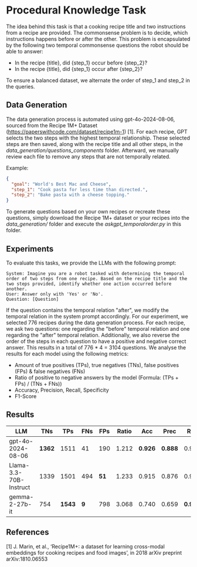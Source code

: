 # Procedural Knowledge Task

The idea behind this task is that a cooking recipe title and two instructions from a recipe are provided.
The commonsense problem is to decide, which instructions happens before or after the other. 
This problem is encapsulated by the following two temporal commonsense questions the robot should be able to answer:

- In the recipe {title}, did {step_1} occur before {step_2}? 
- In the recipe {title}, did {step_1} occur after {step_2}?

To ensure a balanced dataset, we alternate the order of step_1 and step_2 in the queries.


## Data Generation

The data generation process is automated using gpt-4o-2024-08-06, sourced from the Recipe 1M+ Dataset (https://paperswithcode.com/dataset/recipe1m-1) [1]. 
For each recipe, GPT selects the two steps with the highest temporal relationship. 
These selected steps are then saved, along with the recipe title and all other steps, in the *data_generation/questions_components* folder. 
Afterward, we manually review each file to remove any steps that are not temporally related.

Example:
```json
{
  "goal": "World's Best Mac and Cheese",
  "step_1": "Cook pasta for less time than directed.",
  "step_2": "Bake pasta with a cheese topping."
}
```
To generate questions based on your own recipes or recreate these questions, 
simply download the Recipe 1M+ dataset or your recipes into the *data_generation/* folder and execute the *askgpt_temporalorder.py* in this folder.

## Experiments

To evaluate this tasks, we provide the LLMs with the following prompt:

```
System: Imagine you are a robot tasked with determining the temporal order of two steps from one recipe. Based on the recipe title and the two steps provided, identify whether one action occurred before another.
User: Answer only with 'Yes' or 'No'.
Question: [Question]
```

If the question contains the temporal relation "after", we modify the temporal relation in the system prompt accordingly. 
For our experiment, we selected 776 recipes during the data generation process. 
For each recipe, we ask two questions: one regarding the "before" temporal relation and one regarding the "after" temporal relation. 
Additionally, we also reverse the order of the steps in each question to have a positive and negative correct answer. This results in a total of 776 * 4 = 3104 questions.
We analyse the results for each model using the following metrics:
- Amount of true positives (TPs), true negatives (TNs), false positives (FPs) & false negatives (FNs)
- Ratio of positive to negative answers by the model (Formula: (TPs + FPs) / (TNs + FNs))
- Accuracy, Precision, Recall, Specificity
- F1-Score

## Results

| LLM                    | TNs      | TPs      | FNs   | FPs    | Ratio | Acc       | Prec      | Rec       | Spec      | F1        |
|------------------------|----------|----------|-------|--------|-------|-----------|-----------|-----------|-----------|-----------|
| gpt-4o-2024-08-06      | **1362** | 1511     | 41    | 190    | 1.212 | **0.926** | **0.888** | 0.974     | **0.878** | **0.929** |
| Llama-3.3-70B-Instruct | 1339     | 1501     | 494   | **51** | 1.233 | 0.915     | 0.876     | 0.967     | 0.863     | 0.919     |
| gemma-2-27b-it         | 754      | **1543** | **9** | 798    | 3.068 | 0.740     | 0.659     | **0.994** | 0.486     | 0.793     |

## References

[1] J. Marin, et al., ‘Recipe1M+: a dataset for learning cross-modal embeddings for cooking recipes and food images’, in 2018 arXiv preprint arXiv:1810.06553
